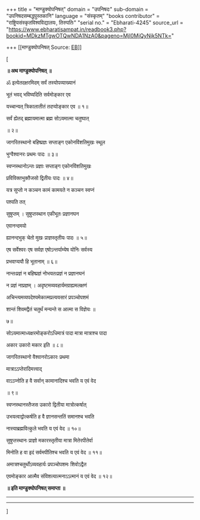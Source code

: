 +++
title = "माण्डुक्योपनिषत्"
domain = "उपनिषदः"
sub-domain = "उपनिषदसम्बद्धपुस्तकानि"
language = "संस्कृतम्"
"books contributor" = "राष्ट्रियसंस्कृतविश्वविद्यालयः, तिरुपतिः"
"serial no." = "Ebharati-4245"
source_url = "https://www.ebharatisampat.in/readbook3.php?bookid=MDkzMTgwOTQwNDA1NzA0&pageno=MjI0MjQyNjk5NTk="

+++
[[माण्डुक्योपनिषत्	Source: [EB](https://www.ebharatisampat.in/readbook3.php?bookid=MDkzMTgwOTQwNDA1NzA0&pageno=MjI0MjQyNjk5NTk=)]]

\[





**॥ अथ माण्डुक्योपनिषत् ॥**



ॐ इत्येतदक्षरमिदम् सर्वं तस्योपव्याख्यानं

भूतं भवद् भविष्यदिति सर्वमोङ्कार एव

यच्चान्यत् त्रिकालातीतं तदप्योङ्कार एव ॥ १॥

सर्वं ह्येतद् ब्रह्मायमात्मा ब्रह्म सोऽयमात्मा चतुष्पात्

॥ २॥

जागरितस्थानो बहिष्प्रज्ञः सप्ताङ्ग एकोनविंशतिमुखः स्थूल

भुग्वैश्वानरः प्रथमः पादः ॥ ३॥

स्वप्नस्थानोऽन्तः प्रज्ञाः सप्ताङ्ग एकोनविंशतिमुखः

प्रविविक्तभुक्तैजसो द्वितीयः पादः ॥ ४॥

यत्र सुप्तो न कञ्चन कामं कामयते न कञ्चन स्वप्नं

पश्यति तत्

सुषुप्तम् । सुषुप्तस्थान एकीभूतः प्रज्ञानघन

एवानन्दमयो

ह्यानन्दभुक् चेतो मुखः प्राज्ञस्तृतीयः पादः ॥ ५॥

एष सर्वेश्वरः एष सर्वज्ञ एषोऽन्तर्याम्येष योनिः सर्वस्य

प्रभवाप्ययौ हि भूतानाम् ॥ ६॥

नान्तःप्रज्ञं न बहिष्प्रज्ञं नोभयतःप्रज्ञं न प्रज्ञानघनं

न प्रज्ञं नाप्रज्ञम् । अदृष्टमव्यवहार्यमग्राह्यमलक्षणं

अचिन्त्यमव्यपदेश्यमेकात्मप्रत्ययसारं प्रपञ्चोपशमं

शान्तं शिवमद्वैतं चतुर्थं मन्यन्ते स आत्मा स विज्ञेयः ॥

७॥

सोऽयमात्माध्यक्षरमोङ्करोऽधिमात्रं पादा मात्रा मात्राश्च पादा

अकार उकारो मकार इति ॥ ८॥

जागरितस्थानो वैश्वानरोऽकारः प्रथमा

मात्राऽऽप्तेरादिमत्त्वाद्

वाऽऽप्नोति ह वै सर्वान् कामानादिश्च भवति य एवं वेद

॥ ९॥

स्वप्नस्थानस्तैजस उकारो द्वितीया मात्रोत्कर्षात्

उभयत्वाद्वोत्कर्षति ह वै ज्ञानसन्ततिं समानश्च भवति

नास्याब्रह्मवित्कुले भवति य एवं वेद ॥ १०॥

सुषुप्तस्थानः प्राज्ञो मकारस्तृतीया मात्रा मितेरपीतेर्वा

मिनोति ह वा इदं सर्वमपीतिश्च भवति य एवं वेद ॥ ११॥

अमात्रश्चतुर्थोऽव्यवहार्यः प्रपञ्चोपशमः शिवोऽद्वैत

एवमोङ्कार आत्मैव संविशत्यात्मनाऽऽत्मानं य एवं वेद ॥ १२॥

**॥ इति माण्डुक्योपनिषत् समाप्ता ॥**

   ----------- ------------ ------------- --------- -------------
------------










\]
